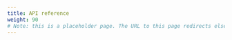 ```yaml
---
title: API reference
weight: 90
# Note: this is a placeholder page. The URL to this page redirects elsewhere.
---
```

